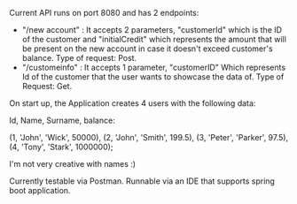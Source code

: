 Current API runs on port 8080 and has 2 endpoints:

- "/new account" : It accepts 2 parameters, "customerId" which is the ID of the customer and "initialCredit" which represents the amount that will be present on the new account in case it doesn't exceed customer's balance. Type of request: Post.
- "/customeinfo" : It accepts 1 parameter, "customerID" Which represents Id of the customer that the user wants to showcase the data of. Type of Request: Get.

On start up, the Application creates 4 users with the following data:

Id, Name, Surname, balance:

(1, 'John', 'Wick', 50000),
(2, 'John', 'Smith', 199.5),
(3, 'Peter', 'Parker', 97.5),
(4, 'Tony', 'Stark', 1000000);

I'm not very creative with names :)

Currently testable via Postman.
Runnable via an IDE that supports spring boot application.

